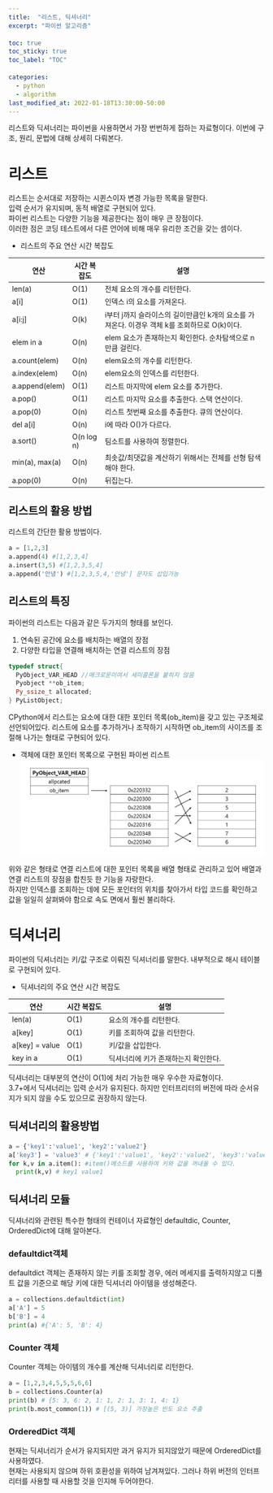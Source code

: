 ```yaml
---
title:  "리스트, 딕셔너리"
excerpt: "파이썬 알고리즘"

toc: true
toc_sticky: true
toc_label: "TOC"

categories:
  - python
  - algorithm
last_modified_at: 2022-01-18T13:30:00-50:00
---
```

리스트와 딕셔너리는 파이썬을 사용하면서 가장 번번하게 접하는 자료형이다.
이번에 구조, 원리, 문법에 대해 상세히 다뤄본다.

# 리스트 
리스트는 순서대로 저장하는 시퀸스이자 변경 가능한 목록을 말한다.  
입력 순서가 유지되며, 동적 배열로 구현되어 있다.  
파이썬 리스트는 다양한 기능을 제공한다는 점이 매우 큰 장점이다.  
이러한 점은 코딩 테스트에서 다른 언어에 비해 매우 유리한 조건을 갖는 셈이다.  

* 리스트의 주요 연산 시간 복잡도  

| 연산 | 시간 복잡도 | 설명 |
|--------|---------------|-----------|
| len(a) | O(1) | 전체 요소의 개수를 리턴한다. |
| a[i] | O(1) | 인덱스 i의 요소를 가져온다. |
| a[i:j]  | O(k) | i부터 j까지 슬라이스의 길이만큼인 k개의 요소를 가져온다.  이경우 객체 k를 조회하므로 O(k)이다. |
| elem in a | O(n) | elem 요소가 존재하는지 확인한다. 순차탐색으로 n만큼 걸린다. |
| a.count(elem) | O(n) | elem요소의 개수를 리턴한다. |
| a.index(elem) | O(n) | elem요소의 인덱스를 리턴한다. |
| a.append(elem) | O(1) | 리스트 마지막에 elem 요소를 추가한다. |
| a.pop() | O(1) | 리스트 마지막 요소를 추출한다. 스택 연산이다. |
| a.pop(0) | O(n) | 리스트 첫번째 요소를 추출한다. 큐의 연산이다. |
| del a[i] | O(n) | i에 따라 O()가 다르다. |
| a.sort() | O(n log n) | 팀소트를 사용하여 정렬한다. |
| min(a), max(a) | O(n) | 최솟값/최댓값을 계산하기 위해서는 전체를 선형 탐색해야 한다. |
| a.pop(0) | O(n) | 뒤집는다. |

## 리스트의 활용 방법
리스트의 간단한 활용 방법이다.  

```python
a = [1,2,3]
a.append(4) #[1,2,3,4]
a.insert(3,5) #[1,2,3,5,4]
a.append('안녕') #[1,2,3,5,4,'안녕'] 문자도 삽입가능
```

## 리스트의 특징
파이썬의 리스트는 다음과 같은 두가지의 형태를 보인다.
1. 연속된 공간에 요소를 배치하는 배열의 장점
2. 다양한 타입을 연결해 배치하는 연결 리스트의 장점

```cpp
typedef struct{
  PyObject_VAR_HEAD //매크로문이여서 세미콜론을 붙히지 않음
  Pyobject **ob_item;
  Py_ssize_t allocated;
} PyListObject;
```
CPython에서 리스트는 요소에 대한 대한 포인터 목록(ob_item)을 갖고 있는 구조체로 선언되어있다.
리스트에 요소를 추가하거나 조작하기 시작하면 ob_item의 사이즈를 조절해 나가는 형태로 구현되어 있다.
* 객체에 대한 포인터 목록으로 구현된 파이썬 리스트
![객체에 대한 포인터 목록으로 구현된 파이썬 리스트](/assets/images/python_list.jpg)

위와 같은 형태로 연결 리스트에 대한 포인터 목록을 배열 형태로 관리하고 있어 배열과 연결 리스트의 장점을 합친듯 한 기능을 자랑한다.  
하지만 인덱스를 조회하는 데에 모든 포인터의 위치를 찾아가서 타입 코드를 확인하고 값을 일일히 살펴봐야 함으로 속도 면에서 훨씬 불리하다.

# 딕셔너리
파이썬의 딕셔너리는 키/값 구조로 이뤄진 딕셔너리를 말한다. 내부적으로 해시 테이블로 구현되어 있다.

* 딕셔너리의 주요 연산 시간 복잡도  

| 연산 | 시간 복잡도 | 설명 |
|--------|---------------|-----------|
| len(a) | O(1) | 요소의 개수를 리턴한다. |
| a[key] | O(1) | 키를 조회하여 값을 리턴한다. |
| a[key] = value  | O(1) | 키/값을 삽입한다. |
| key in a | O(1) | 딕셔너리에 키가 존재하는지 확인한다. |

딕셔너리는 대부분의 연산이 O(1)에 처리 가능한 매우 우수한 자료형이다.  
3.7+에서 딕셔너리는 입력 순서가 유지된다. 하지만 인터프리터의 버전에 따라 순서유지가 되지 않을 수도 있으므로 권장하지 않는다.

## 딕셔너리의 활용방법
```python
a = {'key1':'value1', 'key2':'value2'}
a['key3'] = 'value3' # {'key1':'value1', 'key2':'value2', 'key3':'value3'}
for k,v in a.item(): #item()메소드를 사용하여 키와 값을 꺼내올 수 있다.
  print(k,v) # key1 value1
```

## 딕셔너리 모듈
딕셔너리와 관련된 특수한 형태의 컨테이너 자료형인 defaultdic, Counter, OrderedDict에 대해 알아본다.

### defaultdict객체
defaultdict 객체는 존재하지 않는 키를 조회할 경우, 에러 메세지를 출력하지않고 디폴트 값을 기준으로 해당 키에 대한 딕셔너리 아이템을 생성해준다.
```python
a = collections.defaultdict(int)
a['A'] = 5
b['B'] = 4
print(a) #{'A': 5, 'B': 4}
```

### Counter 객체
Counter 객체는 아이템의 개수를 계산해 딕셔너리로 리턴한다.
```python
a = [1,2,3,4,5,5,5,6,6]
b = collections.Counter(a)
print(b) # {5: 3, 6: 2, 1: 1, 2: 1, 3: 1, 4: 1}
print(b.most_common(1)) # [(5, 3)] 가장높은 빈도 요소 추출
```

### OrderedDict 객체
현재는 딕셔너리가 순서가 유지되지만 과거 유지가 되지않았기 때문에 OrderedDict를 사용하였다.  
현재는 사용되지 않으며 하위 호환성을 위하여 남겨져있다. 그러나 하위 버전의 인터프리터를 사용할 때 사용할 것을 인지해 두어야한다.